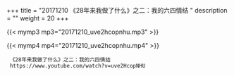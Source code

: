 +++
title = "20171210  《28年来我做了什么》之二：我的六四情结 "
description = ""
weight = 20
+++

{{< mymp3 mp3="20171210_uve2hcopnhu.mp3" >}}

{{< mymp4 mp4="20171210_uve2hcopnhu.mp4" >}}

     
     《28年来我做了什么》之二：我的六四情结 
     https://www.youtube.com/watch?v=uve2HcopNHU 
